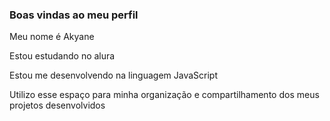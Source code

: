 ### Boas vindas ao meu perfil

Meu nome é Akyane 

Estou estudando no alura 

Estou me desenvolvendo na linguagem JavaScript

Utilizo esse espaço para minha organização e compartilhamento dos meus projetos desenvolvidos




